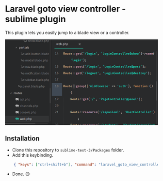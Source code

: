 # Laravel goto view controller - sublime plugin

This plugin lets you easily jump to a blade view or a controller.

![Example](/img/showcase.gif)

## Installation 

* Clone this repository to `sublime-text-3/Packages` folder.
* Add this keybinding. 

```json
    { "keys": ["ctrl+shift+b"], "command": "laravel_goto_view_controller" }
```
* Done. :wink:
